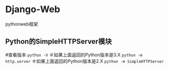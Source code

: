 # Django-Web
pythonweb框架
## Python的SimpleHTTPServer模块
#查看版本
`python -V`
＃如果上面返回的Python版本是3.X
`python -m http.server`
＃如果上面返回的Python版本是2.X
`python -m SimpleHTTPServer`
